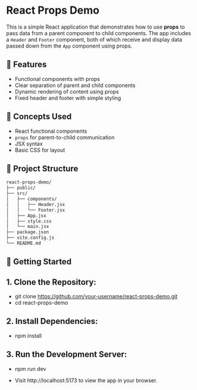 # React Props Demo

This is a simple React application that demonstrates how to use **props** to pass data from a parent component to child components. The app includes a `Header` and `Footer` component, both of which receive and display data passed down from the `App` component using props.

## 📌 Features

- Functional components with props
- Clear separation of parent and child components
- Dynamic rendering of content using props
- Fixed header and footer with simple styling

## 🧠 Concepts Used

- React functional components
- `props` for parent-to-child communication
- JSX syntax
- Basic CSS for layout

## 📁 Project Structure

```bash
react-props-demo/
├── public/
├── src/
│   ├── components/
│   │   ├── Header.jsx
│   │   └── Footer.jsx
│   ├── App.jsx
│   ├── style.css
│   └── main.jsx
├── package.json
├── vite.config.js
└── README.md

```
## 🚀 Getting Started

## 1. Clone the Repository:
- git clone https://github.com/your-username/react-props-demo.git
- cd react-props-demo

## 2. Install Dependencies:
- npm install

## 3. Run the Development Server:
- npm run dev

- Visit http://localhost:5173 to view the app in your browser.

